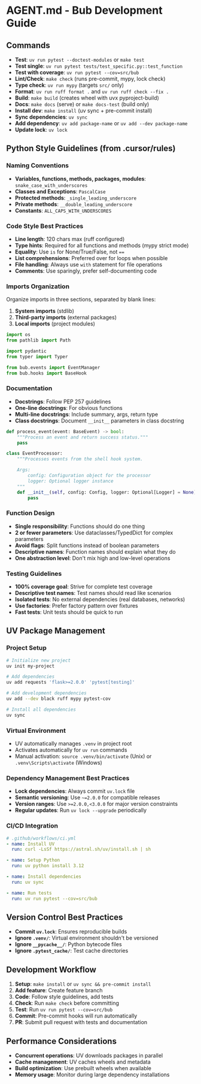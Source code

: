 # AGENT.md - Bub Development Guide

## Commands
- **Test**: `uv run pytest --doctest-modules` or `make test`
- **Test single**: `uv run pytest tests/test_specific.py::test_function`
- **Test with coverage**: `uv run pytest --cov=src/bub`
- **Lint/Check**: `make check` (runs pre-commit, mypy, lock check)
- **Type check**: `uv run mypy` (targets `src/` only)
- **Format**: `uv run ruff format .` and `uv run ruff check --fix .`
- **Build**: `make build` (creates wheel with uvx pyproject-build)
- **Docs**: `make docs` (serve) or `make docs-test` (build only)
- **Install dev**: `make install` (uv sync + pre-commit install)
- **Sync dependencies**: `uv sync`
- **Add dependency**: `uv add package-name` or `uv add --dev package-name`
- **Update lock**: `uv lock`

## Python Style Guidelines (from .cursor/rules)

### Naming Conventions
- **Variables, functions, methods, packages, modules**: `snake_case_with_underscores`
- **Classes and Exceptions**: `PascalCase`
- **Protected methods**: `_single_leading_underscore`
- **Private methods**: `__double_leading_underscore`
- **Constants**: `ALL_CAPS_WITH_UNDERSCORES`

### Code Style Best Practices
- **Line length**: 120 chars max (ruff configured)
- **Type hints**: Required for all functions and methods (mypy strict mode)
- **Equality**: Use `is` for None/True/False, not `==`
- **List comprehensions**: Preferred over for loops when possible
- **File handling**: Always use `with` statement for file operations
- **Comments**: Use sparingly, prefer self-documenting code

### Imports Organization
Organize imports in three sections, separated by blank lines:
1. **System imports** (stdlib)
2. **Third-party imports** (external packages)
3. **Local imports** (project modules)

```python
import os
from pathlib import Path

import pydantic
from typer import Typer

from bub.events import EventManager
from bub.hooks import BaseHook
```

### Documentation
- **Docstrings**: Follow PEP 257 guidelines
- **One-line docstrings**: For obvious functions
- **Multi-line docstrings**: Include summary, args, return type
- **Class docstrings**: Document `__init__` parameters in class docstring

```python
def process_event(event: BaseEvent) -> bool:
    """Process an event and return success status."""
    pass

class EventProcessor:
    """Processes events from the shell hook system.

    Args:
        config: Configuration object for the processor
        logger: Optional logger instance
    """
    def __init__(self, config: Config, logger: Optional[Logger] = None):
        pass
```

### Function Design
- **Single responsibility**: Functions should do one thing
- **2 or fewer parameters**: Use dataclasses/TypedDict for complex parameters
- **Avoid flags**: Split functions instead of boolean parameters
- **Descriptive names**: Function names should explain what they do
- **One abstraction level**: Don't mix high and low-level operations

### Testing Guidelines
- **100% coverage goal**: Strive for complete test coverage
- **Descriptive test names**: Test names should read like scenarios
- **Isolated tests**: No external dependencies (real databases, networks)
- **Use factories**: Prefer factory pattern over fixtures
- **Fast tests**: Unit tests should be quick to run

## UV Package Management

### Project Setup
```bash
# Initialize new project
uv init my-project

# Add dependencies
uv add requests 'flask>=2.0.0' 'pytest[testing]'

# Add development dependencies
uv add --dev black ruff mypy pytest-cov

# Install all dependencies
uv sync
```

### Virtual Environment
- UV automatically manages `.venv` in project root
- Activates automatically for `uv run` commands
- Manual activation: `source .venv/bin/activate` (Unix) or `.venv\Scripts\activate` (Windows)

### Dependency Management Best Practices
- **Lock dependencies**: Always commit `uv.lock` file
- **Semantic versioning**: Use `~=2.0.0` for compatible releases
- **Version ranges**: Use `>=2.0.0,<3.0.0` for major version constraints
- **Regular updates**: Run `uv lock --upgrade` periodically

### CI/CD Integration
```yaml
# .github/workflows/ci.yml
- name: Install UV
  run: curl -LsSf https://astral.sh/uv/install.sh | sh

- name: Setup Python
  run: uv python install 3.12

- name: Install dependencies
  run: uv sync

- name: Run tests
  run: uv run pytest --cov=src/bub
```

## Version Control Best Practices
- **Commit `uv.lock`**: Ensures reproducible builds
- **Ignore `.venv/`**: Virtual environment shouldn't be versioned
- **Ignore `__pycache__/`**: Python bytecode files
- **Ignore `.pytest_cache/`**: Test cache directories

## Development Workflow
1. **Setup**: `make install` or `uv sync && pre-commit install`
2. **Add feature**: Create feature branch
3. **Code**: Follow style guidelines, add tests
4. **Check**: Run `make check` before committing
5. **Test**: Run `uv run pytest --cov=src/bub`
6. **Commit**: Pre-commit hooks will run automatically
7. **PR**: Submit pull request with tests and documentation

## Performance Considerations
- **Concurrent operations**: UV downloads packages in parallel
- **Cache management**: UV caches wheels and metadata
- **Build optimization**: Use prebuilt wheels when available
- **Memory usage**: Monitor during large dependency installations
